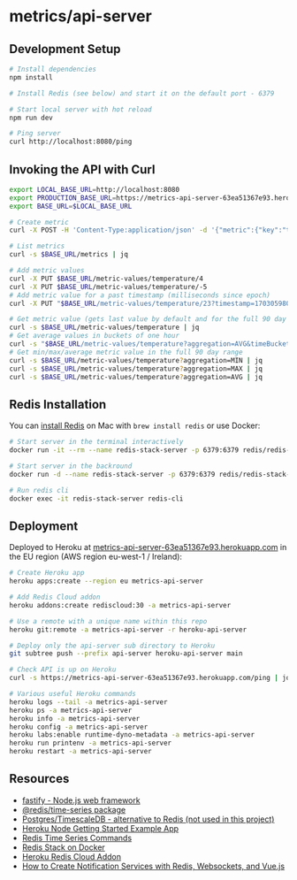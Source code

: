 # metrics/api-server

## Development Setup

```sh
# Install dependencies
npm install

# Install Redis (see below) and start it on the default port - 6379

# Start local server with hot reload
npm run dev

# Ping server
curl http://localhost:8080/ping
```

## Invoking the API with Curl

```sh
export LOCAL_BASE_URL=http://localhost:8080
export PRODUCTION_BASE_URL=https://metrics-api-server-63ea51367e93.herokuapp.com
export BASE_URL=$LOCAL_BASE_URL

# Create metric
curl -X POST -H 'Content-Type:application/json' -d '{"metric":{"key":"temperature"}}' $BASE_URL/metrics

# List metrics
curl -s $BASE_URL/metrics | jq

# Add metric values
curl -X PUT $BASE_URL/metric-values/temperature/4
curl -X PUT $BASE_URL/metric-values/temperature/-5
# Add metric value for a past timestamp (milliseconds since epoch)
curl -X PUT "$BASE_URL/metric-values/temperature/23?timestamp=1703059808739" | jq

# Get metric value (gets last value by default and for the full 90 day retention period)
curl -s $BASE_URL/metric-values/temperature | jq
# Get average values in buckets of one hour
curl -s "$BASE_URL/metric-values/temperature?aggregation=AVG&timeBucket=3600000" | jq
# Get min/max/average metric value in the full 90 day range
curl -s $BASE_URL/metric-values/temperature?aggregation=MIN | jq
curl -s $BASE_URL/metric-values/temperature?aggregation=MAX | jq
curl -s $BASE_URL/metric-values/temperature?aggregation=AVG | jq
```

## Redis Installation

You can [install Redis](https://redis.io/docs/install/install-redis/install-redis-on-mac-os/) on Mac with `brew install redis` or use Docker:

```sh
# Start server in the terminal interactively
docker run -it --rm --name redis-stack-server -p 6379:6379 redis/redis-stack-server:latest

# Start server in the backround
docker run -d --name redis-stack-server -p 6379:6379 redis/redis-stack-server:latest

# Run redis cli
docker exec -it redis-stack-server redis-cli
```

## Deployment

Deployed to Heroku at [metrics-api-server-63ea51367e93.herokuapp.com](https://metrics-api-server-63ea51367e93.herokuapp.com) in the EU region (AWS region eu-west-1 / Ireland):

```sh
# Create Heroku app
heroku apps:create --region eu metrics-api-server

# Add Redis Cloud addon
heroku addons:create rediscloud:30 -a metrics-api-server

# Use a remote with a unique name within this repo
heroku git:remote -a metrics-api-server -r heroku-api-server

# Deploy only the api-server sub directory to Heroku
git subtree push --prefix api-server heroku-api-server main

# Check API is up on Heroku
curl -s https://metrics-api-server-63ea51367e93.herokuapp.com/ping | jq

# Various useful Heroku commands
heroku logs --tail -a metrics-api-server
heroku ps -a metrics-api-server
heroku info -a metrics-api-server
heroku config -a metrics-api-server
heroku labs:enable runtime-dyno-metadata -a metrics-api-server
heroku run printenv -a metrics-api-server
heroku restart -a metrics-api-server
```

## Resources

* [fastify - Node.js web framework](https://fastify.dev)
* [@redis/time-series package](https://www.npmjs.com/package/@redis/time-series)
* [Postgres/TimescaleDB - alternative to Redis (not used in this project)](https://github.com/timescale/timescaledb)
* [Heroku Node Getting Started Example App](https://github.com/heroku/node-js-getting-started)
* [Redis Time Series Commands](https://docs.redis.com/latest/stack/timeseries/commands/)
* [Redis Stack on Docker](https://redis.io/docs/install/install-stack/docker/)
* [Heroku Redis Cloud Addon](https://elements.heroku.com/addons/rediscloud)
* [How to Create Notification Services with Redis, Websockets, and Vue.js](https://redis.com/blog/how-to-create-notification-services-with-redis-websockets-and-vue-js/)
